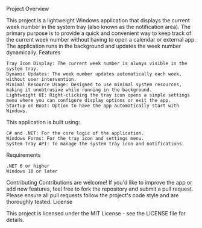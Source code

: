 Project Overview

This project is a lightweight Windows application that displays the current week number in the system tray (also known as the notification area). The primary purpose is to provide a quick and convenient way to keep track of the current week number without having to open a calendar or external app. The application runs in the background and updates the week number dynamically.
Features

    Tray Icon Display: The current week number is always visible in the system tray.
    Dynamic Updates: The week number updates automatically each week, without user intervention.
    Minimal Resource Usage: Designed to use minimal system resources, making it unobtrusive while running in the background.
    Lightweight UI: Right-clicking the tray icon opens a simple settings menu where you can configure display options or exit the app.
    Startup on Boot: Option to have the app automatically start with Windows.


This application is built using:

    C# and .NET: For the core logic of the application.
    Windows Forms: For the tray icon and settings menu.
    System Tray API: To manage the system tray icon and notifications.

Requirements

    .NET 6 or higher
    Windows 10 or later

Contributing
Contributions are welcome! If you'd like to improve the app or add new features, feel free to fork the repository and submit a pull request. Please ensure all pull requests follow the project's code style and are thoroughly tested.
License

This project is licensed under the MIT License - see the LICENSE file for details.
